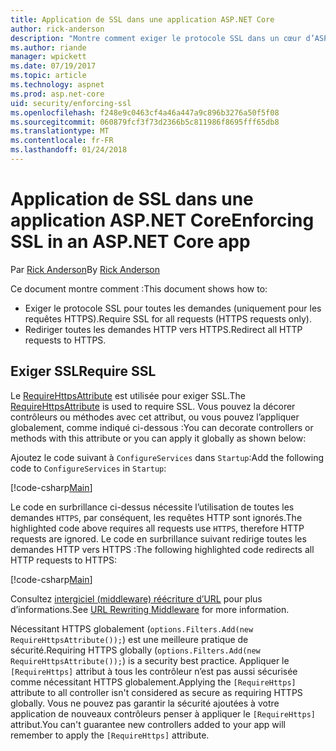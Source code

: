 ```yaml
---
title: Application de SSL dans une application ASP.NET Core
author: rick-anderson
description: "Montre comment exiger le protocole SSL dans un cœur d’ASP.NET web app"
ms.author: riande
manager: wpickett
ms.date: 07/19/2017
ms.topic: article
ms.technology: aspnet
ms.prod: asp.net-core
uid: security/enforcing-ssl
ms.openlocfilehash: f248e9c0463cf4a46a447a9c896b3276a50f5f08
ms.sourcegitcommit: 060879fcf3f73d2366b5c811986f8695fff65db8
ms.translationtype: MT
ms.contentlocale: fr-FR
ms.lasthandoff: 01/24/2018
---
```

# <a name="enforcing-ssl-in-an-aspnet-core-app"></a><span data-ttu-id="5042e-103">Application de SSL dans une application ASP.NET Core</span><span class="sxs-lookup"><span data-stu-id="5042e-103">Enforcing SSL in an ASP.NET Core app</span></span>

<span data-ttu-id="5042e-104">Par [Rick Anderson](https://twitter.com/RickAndMSFT)</span><span class="sxs-lookup"><span data-stu-id="5042e-104">By [Rick Anderson](https://twitter.com/RickAndMSFT)</span></span>

<span data-ttu-id="5042e-105">Ce document montre comment :</span><span class="sxs-lookup"><span data-stu-id="5042e-105">This document shows how to:</span></span>

- <span data-ttu-id="5042e-106">Exiger le protocole SSL pour toutes les demandes (uniquement pour les requêtes HTTPS).</span><span class="sxs-lookup"><span data-stu-id="5042e-106">Require SSL for all requests (HTTPS requests only).</span></span>
- <span data-ttu-id="5042e-107">Rediriger toutes les demandes HTTP vers HTTPS.</span><span class="sxs-lookup"><span data-stu-id="5042e-107">Redirect all HTTP requests to HTTPS.</span></span>

## <a name="require-ssl"></a><span data-ttu-id="5042e-108">Exiger SSL</span><span class="sxs-lookup"><span data-stu-id="5042e-108">Require SSL</span></span>

<span data-ttu-id="5042e-109">Le [RequireHttpsAttribute](https://docs.microsoft.com/aspnet/core/api/microsoft.aspnetcore.mvc.requirehttpsattribute) est utilisée pour exiger SSL.</span><span class="sxs-lookup"><span data-stu-id="5042e-109">The [RequireHttpsAttribute](https://docs.microsoft.com/aspnet/core/api/microsoft.aspnetcore.mvc.requirehttpsattribute) is used to require SSL.</span></span> <span data-ttu-id="5042e-110">Vous pouvez la décorer contrôleurs ou méthodes avec cet attribut, ou vous pouvez l’appliquer globalement, comme indiqué ci-dessous :</span><span class="sxs-lookup"><span data-stu-id="5042e-110">You can decorate controllers or methods with this attribute or you can apply it globally as shown below:</span></span>

<span data-ttu-id="5042e-111">Ajoutez le code suivant à `ConfigureServices` dans `Startup`:</span><span class="sxs-lookup"><span data-stu-id="5042e-111">Add the following code to `ConfigureServices` in `Startup`:</span></span>

[!code-csharp[Main](authentication/accconfirm/sample/WebApp1/Startup.cs?name=snippet2&highlight=4-)]

<span data-ttu-id="5042e-112">Le code en surbrillance ci-dessus nécessite l’utilisation de toutes les demandes `HTTPS`, par conséquent, les requêtes HTTP sont ignorés.</span><span class="sxs-lookup"><span data-stu-id="5042e-112">The highlighted code above requires all requests use `HTTPS`, therefore HTTP requests are ignored.</span></span> <span data-ttu-id="5042e-113">Le code en surbrillance suivant redirige toutes les demandes HTTP vers HTTPS :</span><span class="sxs-lookup"><span data-stu-id="5042e-113">The following highlighted code redirects all HTTP requests to HTTPS:</span></span>

[!code-csharp[Main](authentication/accconfirm/sample/WebApp1/Startup.cs?name=snippet_AddRedirectToHttps&highlight=7-)]

<span data-ttu-id="5042e-114">Consultez [intergiciel (middleware) réécriture d’URL](xref:fundamentals/url-rewriting) pour plus d’informations.</span><span class="sxs-lookup"><span data-stu-id="5042e-114">See [URL Rewriting Middleware](xref:fundamentals/url-rewriting) for more information.</span></span>

<span data-ttu-id="5042e-115">Nécessitant HTTPS globalement (`options.Filters.Add(new RequireHttpsAttribute());`) est une meilleure pratique de sécurité.</span><span class="sxs-lookup"><span data-stu-id="5042e-115">Requiring HTTPS globally (`options.Filters.Add(new RequireHttpsAttribute());`) is a security best practice.</span></span> <span data-ttu-id="5042e-116">Appliquer le `[RequireHttps]` attribut à tous les contrôleur n’est pas aussi sécurisée comme nécessitant HTTPS globalement.</span><span class="sxs-lookup"><span data-stu-id="5042e-116">Applying the `[RequireHttps]` attribute to all controller isn't considered as secure as requiring HTTPS globally.</span></span> <span data-ttu-id="5042e-117">Vous ne pouvez pas garantir la sécurité ajoutées à votre application de nouveaux contrôleurs penser à appliquer le `[RequireHttps]` attribut.</span><span class="sxs-lookup"><span data-stu-id="5042e-117">You can't guarantee new controllers added to your app will remember to apply the `[RequireHttps]` attribute.</span></span>

